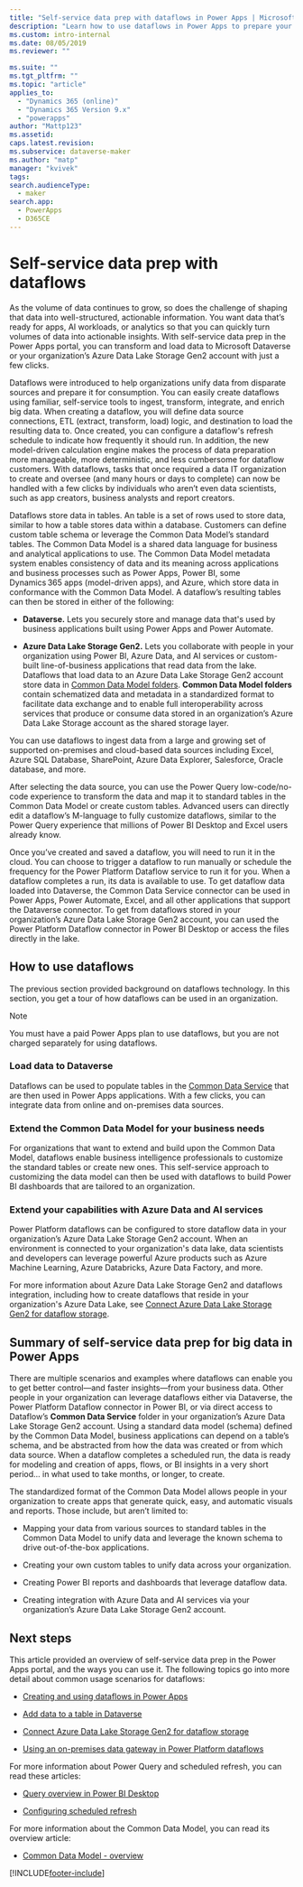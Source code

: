 ```yaml
---
title: "Self-service data prep with dataflows in Power Apps | MicrosoftDocs"
description: "Learn how to use dataflows in Power Apps to prepare your data"
ms.custom: intro-internal
ms.date: 08/05/2019
ms.reviewer: ""

ms.suite: ""
ms.tgt_pltfrm: ""
ms.topic: "article"
applies_to: 
  - "Dynamics 365 (online)"
  - "Dynamics 365 Version 9.x"
  - "powerapps"
author: "Mattp123"
ms.assetid: 
caps.latest.revision:
ms.subservice: dataverse-maker
ms.author: "matp"
manager: "kvivek"
tags: 
search.audienceType: 
  - maker
search.app: 
  - PowerApps
  - D365CE
---
```

# Self-service data prep with dataflows



As the volume of data continues to grow, so does the challenge of shaping that
data into well-structured, actionable information. You want data that’s ready for
apps, AI workloads, or analytics so that you can quickly turn volumes of
data into actionable insights. With self-service data prep in the Power Apps
portal, you can transform and load data to Microsoft Dataverse or your organization’s
Azure Data Lake Storage Gen2 account with just a few clicks.

Dataflows were introduced to help organizations unify data from disparate
sources and prepare it for consumption. You can easily create dataflows using
familiar, self-service tools to ingest, transform, integrate, and enrich big
data. When creating a dataflow, you will define data source connections, ETL (extract, transform, load)
logic, and destination to load the resulting data to. Once created, you can
configure a dataflow's refresh schedule to indicate how frequently it should
run. In addition, the new model-driven calculation engine makes the process of
data preparation more manageable, more deterministic, and less cumbersome for
dataflow customers. With dataflows, tasks that once required a data IT
organization to create and oversee (and many hours or days to complete) can now
be handled with a few clicks by individuals who aren’t even data scientists,
such as app creators, business analysts and report creators.


Dataflows store data in tables. An table is a set of rows used to store
data, similar to how a table stores data within a database. Customers can define
custom table schema or leverage the Common Data Model’s standard tables.
The Common Data Model is a shared data language for business and analytical
applications to use. The Common Data Model metadata system enables consistency
of data and its meaning across applications and business processes such as
Power Apps, Power BI, some Dynamics 365 apps (model-driven apps), and Azure, which store data in conformance with the Common Data Model. A dataflow’s resulting tables can then be stored
in either of the following:

-   **Dataverse.** Lets you securely store and manage data that's used
    by business applications built using Power Apps and Power Automate.

-   **Azure Data Lake Storage Gen2.** Lets you collaborate with people in your
    organization using Power BI, Azure Data, and AI services or custom-built line-of-business applications that read data from the lake. Dataflows that load
    data to an Azure Data Lake Storage Gen2 account store data in [Common Data Model
    folders](/common-data-model/data-lake). **Common Data Model folders**
    contain schematized data and metadata in a standardized format to
    facilitate data exchange and to enable full interoperability across services
    that produce or consume data stored in an organization’s Azure Data Lake
    Storage account as the shared storage layer.

You can use dataflows to ingest data from a large and growing set of supported
on-premises and cloud-based data sources including Excel, Azure SQL Database,
SharePoint, Azure Data Explorer, Salesforce, Oracle database, and more.

After selecting the data source, you can use the Power Query low-code/no-code
experience to transform the data and map it to standard tables in the Common
Data Model or create custom tables. Advanced users can directly edit a
dataflow’s M-language to fully customize dataflows, similar to the Power Query
experience that millions of Power BI Desktop and Excel users already know.

Once you’ve created and saved a dataflow, you will need to run it in the cloud.
You can choose to trigger a dataflow to run manually or schedule the frequency
for the Power Platform Dataflow service to run it for you. When a dataflow
completes a run, its data is available to use. To get dataflow data loaded into
Dataverse, the Common Data Service connector can be used in Power Apps,
Power Automate, Excel, and all other applications that support the Dataverse
connector. To get from dataflows stored in your organization’s Azure Data Lake
Storage Gen2 account, you can used the Power Platform Dataflow connector in
Power BI Desktop or access the files directly in the lake.

## How to use dataflows
The previous section provided background on dataflows technology. In this
section, you get a tour of how dataflows can be used in an organization.

> [!NOTE]
> You must have a paid Power Apps plan to use dataflows, but you are not charged separately for using dataflows. 

### Load data to Dataverse
Dataflows can be used to populate tables in the [Common Data
Service](./data-platform-intro.md)
that are then used in Power Apps applications. With a few clicks, you can
integrate data from online and on-premises data sources.

### Extend the Common Data Model for your business needs
For organizations that want to extend and build upon the Common Data Model,
dataflows enable business intelligence professionals to customize the standard
tables or create new ones. This self-service approach to customizing the data
model can then be used with dataflows to build Power BI dashboards that are
tailored to an organization.

### Extend your capabilities with Azure Data and AI services
Power Platform dataflows can be configured to store dataflow data in your
organization’s Azure Data Lake Storage Gen2 account. When an environment is
connected to your organization's data lake, data scientists and developers can
leverage powerful Azure products such as Azure Machine Learning, Azure
Databricks, Azure Data Factory, and more.

For more information about Azure Data Lake Storage Gen2 and dataflows
integration, including how to create dataflows that reside in your
organization's Azure Data Lake, see [Connect Azure Data Lake Storage Gen2 for dataflow storage](/power-query/dataflows/connect-azure-data-lake-storage-for-dataflow).

## Summary of self-service data prep for big data in Power Apps
There are multiple scenarios and examples where dataflows can enable you to get
better control—and faster insights—from your business data. Other people in
your organization can leverage dataflows either via Dataverse, the
Power Platform Dataflow connector in Power BI, or via direct access to Dataflow’s
**Common Data Service** folder in your organization’s Azure Data Lake Storage Gen2
account. Using a standard data model (schema) defined by the Common Data Model,
business applications can depend on a table’s schema, and be abstracted from
how the data was created or from which data source. When a dataflow completes a
scheduled run, the data is ready for modeling and creation of apps, flows, or BI
insights in a very short period... in what used to take months, or longer, to
create.

The standardized format of the Common Data Model allows people in your
organization to create apps that generate quick, easy, and automatic visuals and
reports. Those include, but aren’t limited to:

-   Mapping your data from various sources to standard tables in the Common
    Data Model to unify data and leverage the known schema to drive
    out-of-the-box applications.

-   Creating your own custom tables to unify data across your organization.

-   Creating Power BI reports and dashboards that leverage dataflow data.

-   Creating integration with Azure Data and AI services via your organization’s
    Azure Data Lake Storage Gen2 account.

## Next steps

This article provided an overview of self-service data prep in the Power Apps portal,
and the ways you can use it. The following topics go into more detail about
common usage scenarios for dataflows:

-   [Creating and using dataflows in Power Apps](./create-and-use-dataflows.md)

-   [Add data to a table in Dataverse](/power-query/dataflows/add-data-power-query)

-   [Connect Azure Data Lake Storage Gen2 for dataflow storage](/power-query/dataflows/connect-azure-data-lake-storage-for-dataflow)

-   [Using an on-premises data gateway in Power Platform dataflows](/power-query/dataflows/using-dataflows-with-on-premises-data)

For more information about Power Query and scheduled refresh, you can read these
articles:

-   [Query overview in Power BI Desktop](/power-bi/desktop-query-overview)

-   [Configuring scheduled refresh](/power-bi/refresh-scheduled-refresh)

For more information about the Common Data Model, you can read its overview
article:

-   [Common Data Model - overview](/common-data-model/)



[!INCLUDE[footer-include](../../includes/footer-banner.md)]
